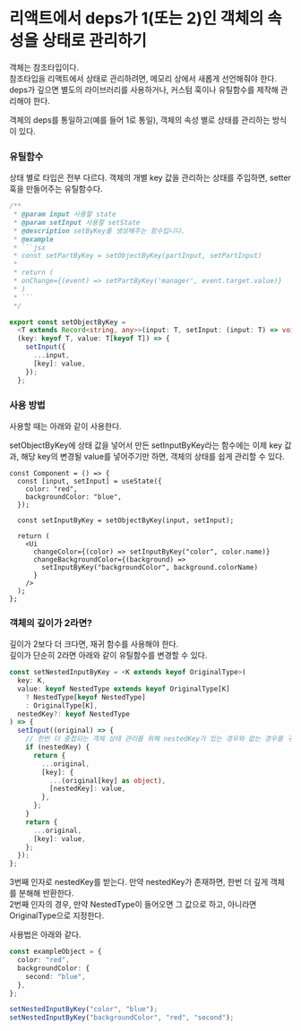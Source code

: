# 리액트에서 deps가 1(또는 2)인 객체의 속성을 상태로 관리하기

객체는 참조타입이다.<br>
참조타입을 리액트에서 상태로 관리하려면, 메모리 상에서 새롭게 선언해줘야 한다.<br>
deps가 깊으면 별도의 라이브러리를 사용하거나, 커스텀 훅이나 유틸함수를 제작해 관리해야 한다.

객체의 deps를 통일하고(예를 들어 1로 통일), 객체의 속성 별로 상태를 관리하는 방식이 있다.

### 유틸함수

상태 별로 타입은 전부 다르다. 객체의 개별 key 값을 관리하는 상태를 주입하면, setter 훅을 만들어주는 유틸함수다.

````ts
/**
 * @param input 사용할 state
 * @param setInput 사용할 setState
 * @description setByKey를 생성해주는 함수입니다.
 * @example
 * ```jsx
 * const setPartByKey = setObjectByKey(partInput, setPartInput)
 *
 * return (
 * onChange={(event) => setPartByKey('manager', event.target.value)}
 * )
 * ```
 */

export const setObjectByKey =
  <T extends Record<string, any>>(input: T, setInput: (input: T) => void) =>
  (key: keyof T, value: T[keyof T]) => {
    setInput({
      ...input,
      [key]: value,
    });
  };
````

### 사용 방법

사용할 때는 아래와 같이 사용한다.

setObjectByKey에 상태 값을 넣어서 만든 setInputByKey라는 함수에는 이제 key 값과, 해당 key의 변경될 value를 넣어주기만 하면, 객체의 상태를 쉽게 관리할 수 있다.

```tsx
const Component = () => {
  const [input, setInput] = useState({
    color: "red",
    backgroundColor: "blue",
  });

  const setInputByKey = setObjectByKey(input, setInput);

  return (
    <Ui
      changeColor={(color) => setInputByKey("color", color.name)}
      changeBackgroundColor={(background) =>
        setInputByKey("backgroundColor", background.colorName)
      }
    />
  );
};
```

### 객체의 깊이가 2라면?

깊이가 2보다 더 크다면, 재귀 함수를 사용해야 한다.<br>
깊이가 단순히 2라면 아래와 같이 유틸함수를 변경할 수 있다.

```ts
const setNestedInputByKey = <K extends keyof OriginalType>(
  key: K,
  value: keyof NestedType extends keyof OriginalType[K]
    ? NestedType[keyof NestedType]
    : OriginalType[K],
  nestedKey?: keyof NestedType
) => {
  setInput((original) => {
    // 한번 더 중첩되는 객체 상태 관리를 위해 nestedKey가 있는 경우와 없는 경우를 구분
    if (nestedKey) {
      return {
        ...original,
        [key]: {
          ...(original[key] as object),
          [nestedKey]: value,
        },
      };
    }
    return {
      ...original,
      [key]: value,
    };
  });
};
```

3번째 인자로 nestedKey를 받는다. 만약 nestedKey가 존재하면, 한번 더 깊게 객체를 분해해 반환한다.<br>
2번째 인자의 경우, 만약 NestedType이 들어오면 그 값으로 하고, 아니라면 OriginalType으로 지정한다.

사용법은 아래와 같다.

```ts
const exampleObject = {
  color: "red",
  backgroundColor: {
    second: "blue",
  },
};

setNestedInputByKey("color", "blue");
setNestedInputByKey("backgroundColor", "red", "second");
```
